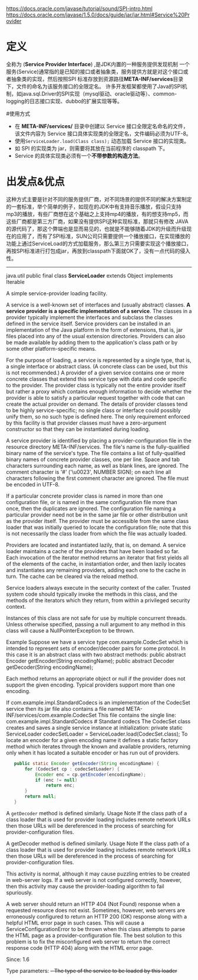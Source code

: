 https://docs.oracle.com/javase/tutorial/sound/SPI-intro.html
https://docs.oracle.com/javase/1.5.0/docs/guide/jar/jar.html#Service%20Provider

# 定义
全称为 (**Service Provider Interface**) ,是JDK内置的一种服务提供发现机制
一个服务(Service)通常指的是已知的接口或者抽象类，服务提供方就是对这个接口或者抽象类的实现，然后按照SPI 标准存放到资源路径**META-INF/services**目录下，文件的命名为该服务接口的全限定名。
许多开发框架都使用了Java的SPI机制，如java.sql.Driver的SPI实现（mysql驱动、oracle驱动等）、common-logging的日志接口实现、dubbo的扩展实现等等。

#使用方式
* 在 **META-INF/services/** 目录中创建以 Service 接口全限定名命名的文件，该文件内容为 Service 接口具体实现类的全限定名，文件编码必须为UTF-8。
* 使用`ServiceLoader.load(Class class);` 动态加载 Service 接口的实现类。
* 如 SPI 的实现类为 jar，则需要将其放在当前程序的 classpath 下。
* Service 的具体实现类必须有一个**不带参数的构造方法**。

# 出发点&优点
这种方式主要是针对不同的服务提供厂商，对不同场景的提供不同的解决方案制定的一套标准，举个简单的例子，如现在的JDK中有支持音乐播放，假设只支持mp3的播放，有些厂商想在这个基础之上支持mp4的播放，有的想支持mp5，而这些厂商都是第三方厂商，如果没有提供SPI这种实现标准，那就只有修改 JAVA 的源代码了，那这个弊端也是显而易见的，也就是不能够随着JDK的升级而升级现在的应用了，而有了SPI标准，SUN公司只需要提供一个播放接口，在实现播放的功能上通过ServiceLoad的方式加载服务，那么第三方只需要实现这个播放接口，再按SPI标准进行打包成jar，再放到classpath下面就OK了，没有一点代码的侵入性。

------------------------------------------------------------------------------------------------------------------------------------------------------------------------------------
java.util
public final class **ServiceLoader** extends Object implements Iterable

A simple service-provider loading facility.

A service is a well-known set of interfaces and (usually abstract) classes. **A service provider is a specific implementation of a service**. The classes in a provider typically implement the interfaces and subclass the classes defined in the service itself. Service providers can be installed in an implementation of the Java platform in the form of extensions, that is, jar files placed into any of the usual extension directories. Providers can also be made available by adding them to the application's class path or by some other platform-specific means.

For the purpose of loading, a service is represented by a single type, that is, a single interface or abstract class. (A concrete class can be used, but this is not recommended.) A provider of a given service contains one or more concrete classes that extend this service type with data and code specific to the provider. The provider class is typically not the entire provider itself but rather a proxy which contains enough information to decide whether the provider is able to satisfy a particular request together with code that can create the actual provider on demand. The details of provider classes tend to be highly service-specific; no single class or interface could possibly unify them, so no such type is defined here. The only requirement enforced by this facility is that provider classes must have a zero-argument constructor so that they can be instantiated during loading.

A service provider is identified by placing a provider-configuration file in the resource directory META-INF/services. The file's name is the fully-qualified binary name of the service's type. The file contains a list of fully-qualified binary names of concrete provider classes, one per line. Space and tab characters surrounding each name, as well as blank lines, are ignored. The comment character is '#' ('\u0023', NUMBER SIGN); on each line all characters following the first comment character are ignored. The file must be encoded in UTF-8.

If a particular concrete provider class is named in more than one configuration file, or is named in the same configuration file more than once, then the duplicates are ignored. The configuration file naming a particular provider need not be in the same jar file or other distribution unit as the provider itself. The provider must be accessible from the same class loader that was initially queried to locate the configuration file; note that this is not necessarily the class loader from which the file was actually loaded.

Providers are located and instantiated lazily, that is, on demand. A service loader maintains a cache of the providers that have been loaded so far. Each invocation of the iterator method returns an iterator that first yields all of the elements of the cache, in instantiation order, and then lazily locates and instantiates any remaining providers, adding each one to the cache in turn. The cache can be cleared via the reload method.

Service loaders always execute in the security context of the caller. Trusted system code should typically invoke the methods in this class, and the methods of the iterators which they return, from within a privileged security context.

Instances of this class are not safe for use by multiple concurrent threads.
Unless otherwise specified, passing a null argument to any method in this class will cause a NullPointerException to be thrown.

Example Suppose we have a service type com.example.CodecSet which is intended to represent sets of encoder/decoder pairs for some protocol. In this case it is an abstract class with two abstract methods:
   public abstract Encoder getEncoder(String encodingName);
   public abstract Decoder getDecoder(String encodingName);

Each method returns an appropriate object or null if the provider does not support the given encoding. Typical providers support more than one encoding.

If com.example.impl.StandardCodecs is an implementation of the CodecSet service then its jar file also contains a file named
     META-INF/services/com.example.CodecSet
This file contains the single line:
     com.example.impl.StandardCodecs    # Standard codecs
The CodecSet class creates and saves a single service instance at initialization:
private static ServiceLoader<CodecSet> codecSetLoader = ServiceLoader.load(CodecSet.class);
To locate an encoder for a given encoding name it defines a static factory method which iterates through the known and available providers, returning only when it has located a suitable encoder or has run out of providers.

```java
   public static Encoder getEncoder(String encodingName) {
       for (CodecSet cp : codecSetLoader) {
           Encoder enc = cp.getEncoder(encodingName);
           if (enc != null)
               return enc;
       }
       return null;
   }
```

A `getDecoder` method is defined similarly.
Usage Note If the class path of a class loader that is used for provider loading includes remote network URLs then those URLs will be dereferenced in the process of searching for provider-configuration files.

A getDecoder method is defined similarly.
Usage Note If the class path of a class loader that is used for provider loading includes remote network URLs then those URLs will be dereferenced in the process of searching for provider-configuration files.

This activity is normal, although it may cause puzzling entries to be created in web-server logs. If a web server is not configured correctly, however, then this activity may cause the provider-loading algorithm to fail spuriously.

A web server should return an HTTP 404 (Not Found) response when a requested resource does not exist. Sometimes, however, web servers are erroneously configured to return an HTTP 200 (OK) response along with a helpful HTML error page in such cases. This will cause a ServiceConfigurationError to be thrown when this class attempts to parse the HTML page as a provider-configuration file. The best solution to this problem is to fix the misconfigured web server to return the correct response code (HTTP 404) along with the HTML error page.

Since:
1.6

Type parameters:
<S> - The type of the service to be loaded by this loader